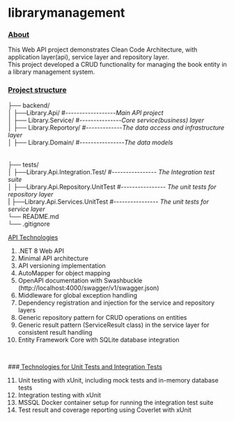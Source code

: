 # librarymanagement

### <ins>About</ins>
This Web API project demonstrates Clean Code Architecture, with application layer(api), service layer and repository layer. <br>
This project developed a CRUD functionality for managing the book entity in a library management system.



### <ins>Project structure</ins>


├── backend/<br>
│   ├──Library.Api/ #------------------*Main API project*<br>
│   ├── Library.Service/ #---------------*Core service(business) layer*<br>
│   ├── Library.Reportory/ #-------------*The data access and infrastructure layer*<br>
│   ├── Library.Domain/ #----------------*The data models*<br>
<br><br>
├── tests/<br>
│   ├──Library.Api.Integration.Test/       #---------------- *The Integration test suite*<br>
│   ├──Library.Api.Repository.UnitTest     #---------------- *The unit tests for repository layer*<br>
|   ├──Library.Api.Services.UnitTest       #---------------- *The unit tests for  service layer* <br>
└── README.md<br>
└── .gitignore<br>

<ins>API Technologies<ins>
1) .NET 8 Web API <br>
2) Minimal API architecture<br>
3) API versioning implementation<br>
4) AutoMapper for object mapping<br>
5) OpenAPI documentation with Swashbuckle (http://localhost:4000/swagger/v1/swagger.json)<br>
6) Middleware for global exception handling<br>
7) Dependency registration and injection for the service and repository layers<br>
8) Generic repository pattern for CRUD operations on entities<br>
9) Generic result pattern (ServiceResult class) in the service layer for consistent result handling<br>
10) Entity Framework Core with SQLite database integration<br>
<br>

###<ins> Technologies for Unit Tests and Integration Tests<ins>

11) Unit testing with xUnit, including mock tests and in-memory database tests<br>
12) Integration testing with xUnit<br>
13) MSSQL Docker container setup for running the integration test suite<br>
14) Test result and coverage reporting using Coverlet with xUnit<br>

